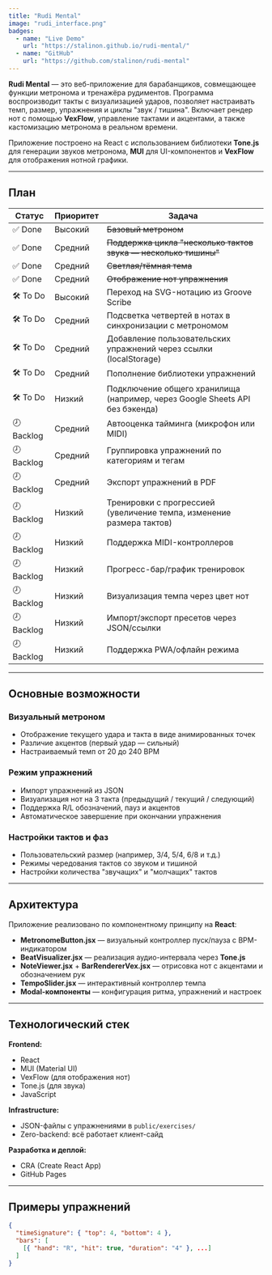 ```yaml
---
title: "Rudi Mental"
image: "rudi_interface.png"
badges:
  - name: "Live Demo"
    url: "https://stalinon.github.io/rudi-mental/"
  - name: "GitHub"
    url: "https://github.com/stalinon/rudi-mental"
---
```


**Rudi Mental** — это веб-приложение для барабанщиков, совмещающее функции метронома и тренажёра рудиментов. Программа воспроизводит такты с визуализацией ударов, позволяет настраивать темп, размер, упражнения и циклы "звук / тишина". Включает рендер нот с помощью **VexFlow**, управление тактами и акцентами, а также кастомизацию метронома в реальном времени.

Приложение построено на React с использованием библиотеки **Tone.js** для генерации звуков метронома, **MUI** для UI-компонентов и **VexFlow** для отображения нотной графики.

---

## План

| Статус   | Приоритет | Задача                                                                                 |
|----------|-----------|----------------------------------------------------------------------------------------|
| ✅ Done   | Высокий   | ~~Базовый метроном~~                                                                    |
| ✅ Done   | Средний   | ~~Поддержка цикла "несколько тактов звука — несколько тишины"~~                            |
| ✅ Done   | Средний   | ~~Светлая/тёмная тема~~                                                                    |
| ✅ Done   | Средний   | ~~Отображение нот упражнения~~                                                             |
| 🛠️ To Do | Высокий   | Переход на SVG-нотацию из Groove Scribe                                                |
| 🛠️ To Do | Средний   | Подсветка четвертей в нотах в синхронизации с метрономом                              |
| 🛠️ To Do | Средний   | Добавление пользовательских упражнений через ссылки (localStorage)                     |
| 🛠️ To Do | Средний   | Пополнение библиотеки упражнений                                                       |
| 🛠️ To Do | Низкий    | Подключение общего хранилища (например, через Google Sheets API без бэкенда)          |
| 🕗 Backlog | Средний | Автооценка тайминга (микрофон или MIDI)                                                |
| 🕗 Backlog | Средний | Группировка упражнений по категориям и тегам                                          |
| 🕗 Backlog | Средний | Экспорт упражнений в PDF                                                              |
| 🕗 Backlog | Низкий  | Тренировки с прогрессией (увеличение темпа, изменение размера тактов)                 |
| 🕗 Backlog | Низкий  | Поддержка MIDI-контроллеров                                                            |
| 🕗 Backlog | Низкий  | Прогресс-бар/график тренировок                                                         |
| 🕗 Backlog | Низкий  | Визуализация темпа через цвет нот                                                     |
| 🕗 Backlog | Низкий  | Импорт/экспорт пресетов через JSON/ссылки                                             |
| 🕗 Backlog | Низкий  | Поддержка PWA/офлайн режима                                                            |

---

## Основные возможности

### Визуальный метроном
- Отображение текущего удара и такта в виде анимированных точек
- Различие акцентов (первый удар — сильный)
- Настраиваемый темп от 20 до 240 BPM

### Режим упражнений
- Импорт упражнений из JSON
- Визуализация нот на 3 такта (предыдущий / текущий / следующий)
- Поддержка R/L обозначений, пауз и акцентов
- Автоматическое завершение при окончании упражнения

### Настройки тактов и фаз
- Пользовательский размер (например, 3/4, 5/4, 6/8 и т.д.)
- Режимы чередования тактов со звуком и тишиной
- Настройки количества "звучащих" и "молчащих" тактов

---

## Архитектура

Приложение реализовано по компонентному принципу на **React**:

- **MetronomeButton.jsx** — визуальный контроллер пуск/пауза с BPM-индикатором
- **BeatVisualizer.jsx** — реализация аудио-интервала через **Tone.js**
- **NoteViewer.jsx** + **BarRendererVex.jsx** — отрисовка нот с акцентами и обозначением рук
- **TempoSlider.jsx** — интерактивный контроллер темпа
- **Modal-компоненты** — конфигурация ритма, упражнений и настроек

---

## Технологический стек

**Frontend:**
- React
- MUI (Material UI)
- VexFlow (для отображения нот)
- Tone.js (для звука)
- JavaScript

**Infrastructure:**
- JSON-файлы с упражнениями в `public/exercises/`
- Zero-backend: всё работает клиент-сайд

**Разработка и деплой:**
- CRA (Create React App)
- GitHub Pages

---

## Примеры упражнений

```json
{
  "timeSignature": { "top": 4, "bottom": 4 },
  "bars": [
    [{ "hand": "R", "hit": true, "duration": "4" }, ...]
  ]
}
